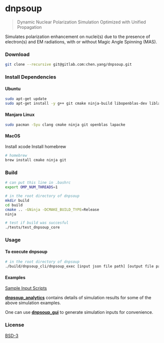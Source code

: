# dnpsoup

> Dynamic Nuclear Polarization Simulation Optimized with Unified Propagation

Simulates polarization enhancement on nuclei(s) due to the presence of electron(s) and EM radiations, with or without Magic Angle Spinning (MAS).


### Download

``` bash
git clone --recursive git@gitlab.com:chen.yang/dnpsoup.git
```


### Install Dependencies

#### Ubuntu

``` bash
sudo apt-get update
sudo apt-get install -y g++ git cmake ninja-build libopenblas-dev liblapacke-dev libpthread-stubs0-dev gfortran libatlas-base-dev
```

#### Manjaro Linux

```bash
sudo pacman -Syu clang cmake ninja git openblas lapacke
```

#### MacOS

Install xcode
Install homebrew

```bash
# homebrew
brew install cmake ninja git
```

### Build

```bash
# can put this line in .bashrc
export OMP_NUM_THREADS=1

# in the root directory of dnpsoup
mkdir build
cd build
cmake .. -GNinja -DCMAKE_BUILD_TYPE=Release
ninja

# test if build was succesful
./tests/test_dnpsoup_core
```

### Usage

#### To execute dnpsoup

``` bash
# in the root directory of dnpsoup
./build/dnpsoup_cli/dnpsoup_exec [input json file path] [output file path]
```

#### Examples

[Sample Input Scripts](./examples/inputs/)

**[dnpsoup_analytics](https://gitlab.com/chen.yang/dnpsoup_analytics)** contains details of simulation results for some of the above simulation examples.

One can use **[dnpsoup_gui](https://github.com/cyang019/dnpsoup_gui)** to generate simulation inputs for convenience.


### License

[BSD-3](./LICENSE)

